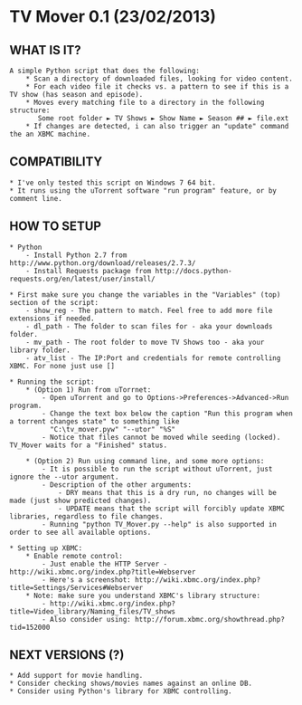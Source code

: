 TV Mover 0.1 (23/02/2013)
========================

WHAT IS IT?
-------------------------------
	A simple Python script that does the following:
		* Scan a directory of downloaded files, looking for video content.
		* For each video file it checks vs. a pattern to see if this is a TV show (has season and episode).
		* Moves every matching file to a directory in the following structure:
		   Some root folder ► TV Shows ► Show Name ► Season ## ► file.ext
		* If changes are detected, i can also trigger an "update" command the an XBMC machine.

COMPATIBILITY
-------------------------------
	* I've only tested this script on Windows 7 64 bit.
	* It runs using the uTorrent software "run program" feature, or by comment line.

HOW TO SETUP
-------------------------------
	* Python
		- Install Python 2.7 from http://www.python.org/download/releases/2.7.3/
		- Install Requests package from http://docs.python-requests.org/en/latest/user/install/

	* First make sure you change the variables in the "Variables" (top) section of the script:
		- show_reg - The pattern to match. Feel free to add more file extensions if needed.
		- dl_path - The folder to scan files for - aka your downloads folder.
		- mv_path - The root folder to move TV Shows too - aka your library folder.
		- atv_list - The IP:Port and credentials for remote controlling XBMC. For none just use []
	
	* Running the script:	
		* (Option 1) Run from uTorrnet:	
			- Open uTorrent and go to Options->Preferences->Advanced->Run program.
			- Change the text box below the caption "Run this program when a torrent changes state" to something like
			  "C:\tv_mover.pyw" "--utor" "%S"
			- Notice that files cannot be moved while seeding (locked). TV_Mover waits for a "Finished" status.
			
		* (Option 2) Run using command line, and some more options:
			- It is possible to run the script without uTorrent, just ignore the --utor argument.
			- Description of the other arguments:
				- DRY means that this is a dry run, no changes will be made (just show predicted changes).
				- UPDATE means that the script will forcibly update XBMC libraries, regardless to file changes.
			- Running "python TV_Mover.py --help" is also supported in order to see all available options.
		
	* Setting up XBMC:
		* Enable remote control:
			- Just enable the HTTP Server - http://wiki.xbmc.org/index.php?title=Webserver
			- Here's a screenshot: http://wiki.xbmc.org/index.php?title=Settings/Services#Webserver
		* Note: make sure you understand XBMC's library structure:
			- http://wiki.xbmc.org/index.php?title=Video_library/Naming_files/TV_shows
			- Also consider using: http://forum.xbmc.org/showthread.php?tid=152000
	
NEXT VERSIONS (?)
-------------------------------
	* Add support for movie handling.
	* Consider checking shows/movies names against an online DB.
	* Consider using Python's library for XBMC controlling.
	
